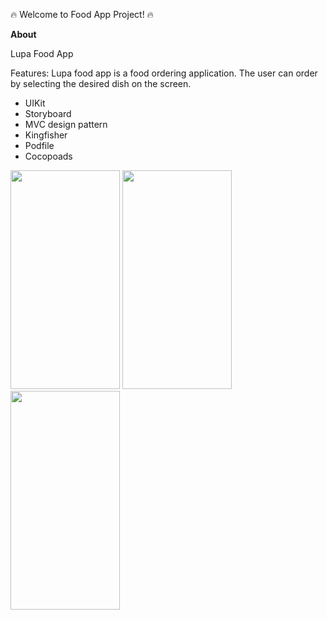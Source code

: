 🔥 Welcome to Food App Project! 🔥

**About**

Lupa Food App

Features:
Lupa food app is a food ordering application. The user can order by selecting the desired dish on the screen.

- UIKit
- Storyboard 
- MVC design pattern
- Kingfisher
- Podfile
- Cocopoads
<img src="https://github.com/agkurt/Lupa-Food-App/assets/85376292/f27603a9-0505-4759-9b55-c0a765b31c9e" width="175" height="350">
<img src="https://github.com/agkurt/Lupa-Food-App/assets/85376292/94451144-9754-4f7b-9c11-3bb4f68a1be0" width="175" height="350">
<img src="https://github.com/agkurt/Lupa-Food-App/assets/85376292/82eb4588-fec7-4a18-a6eb-56ca79e84c7d" width="175" height="350">







